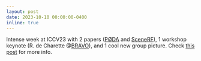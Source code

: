 ```yaml
---
layout: post
date: 2023-10-10 00:00:00-0400
inline: true
---
```


Intense week at ICCV23 with 2 papers (<a href="https://astra-vision.github.io/PODA/" target="_blank">PØDA</a> and <a href="https://astra-vision.github.io/SceneRF/" target="_blank">SceneRF</a>), 1 workshop keynote (R. de Charette @[BRAVO](https://valeoai.github.io/bravo/#speakers)), and 1 cool new group picture. Check [this post](https://www.linkedin.com/posts/raoul-de-charette_iccv-2023-was-intense-full-of-inspiring-activity-7117540108232204288-m3O4?utm_source=share&utm_medium=member_desktop) for more info.
